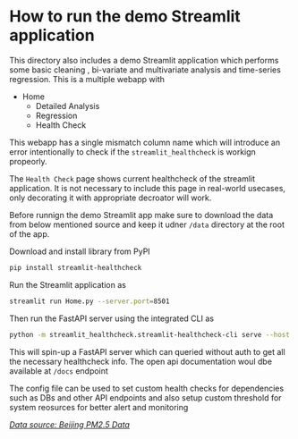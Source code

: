 # How to run the demo Streamlit application

This directory also includes a demo Streamlit application which performs some basic cleaning , bi-variate and multivariate analysis and time-series regression. This is a multiple webapp with

- Home
  - Detailed Analysis
  - Regression
  - Health Check

This webapp has a single mismatch column name which will introduce an error intentionally to check if the `streamlit_healthcheck` is workign propeorly.

The `Health Check` page shows current healthcheck of the streamlit application. It is not necessary to include this page in real-world usecases, only decorating it  with appropriate decroator will work.

Before runnign the demo Streamlit app make sure to download the data from below mentioned source and keep it udner `/data` directory at the root of the app.

Download and install library from PyPI

```bash
pip install streamlit-healthcheck
```

Run the Streamlit application as

```bash
streamlit run Home.py --server.port=8501
```

Then run the FastAPI server using the integrated CLI as

```bash
python -m streamlit_healthcheck.streamlit-healthcheck-cli serve --host 127.0.0.1 --port 8080 --config streamlit-healthcheck/config/health_check_config.json --log-level DEBUG
```

This will spin-up a FastAPI server which can queried without auth to get all the necessary healthcheck info. The open api documentation woul dbe available at `/docs` endpoint

The config file can be used to set custom health checks for dependencies such as DBs and other API endpoints and also setup custom threshold for system reosurces for better alert and monitoring

[*Data source: Beijing PM2.5 Data*](https://archive.ics.uci.edu/dataset/381/beijing+pm2+5+data)
